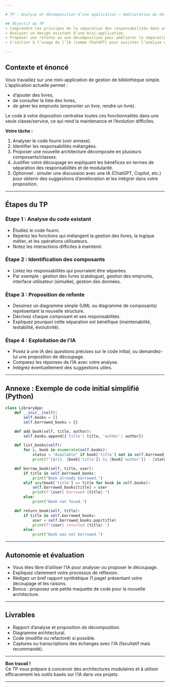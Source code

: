 ```yaml
---

# TP : Analyse et décomposition d’une application – Amélioration du design

## Objectif du TP
- Comprendre les principes de la séparation des responsabilités dans une architecture logicielle.
- Analyser un design existant d’une mini-application.
- Proposer une refonte ou une décomposition pour améliorer la séparation des composants.
- S'initier à l’usage de l’IA (comme ChatGPT) pour assister l’analyse et la conception logicielle.

---
```


## Contexte et énoncé

Vous travaillez sur une mini-application de gestion de bibliothèque simple. L’application actuelle permet :

- d’ajouter des livres,
- de consulter la liste des livres,
- de gérer les emprunts (emprunter un livre, rendre un livre).

Le code à votre disposition centralise toutes ces fonctionnalités dans une seule classe/service, ce qui rend la maintenance et l’évolution difficiles.

**Votre tâche :**

1. Analyser le code fourni (voir annexe).
2. Identifier les responsabilités mélangées.
3. Proposer une nouvelle architecture décomposée en plusieurs composants/classes.
4. Justifier votre découpage en expliquant les bénéfices en termes de séparation des responsabilités et de modularité.
5. Optionnel : simuler une discussion avec une IA (ChatGPT, Copilot, etc.) pour obtenir des suggestions d’amélioration et les intégrer dans votre proposition.

---

## Étapes du TP

### Étape 1 : Analyse du code existant

- Étudiez le code fourni.
- Repérez les fonctions qui mélangent la gestion des livres, la logique métier, et les opérations utilisateurs.
- Notez les interactions difficiles à maintenir.

### Étape 2 : Identification des composants

- Listez les responsabilités qui pourraient être séparées.
- Par exemple : gestion des livres (catalogue), gestion des emprunts, interface utilisateur (simulée), gestion des données.

### Étape 3 : Proposition de refonte

- Dessinez un diagramme simple (UML ou diagramme de composants) représentant la nouvelle structure.
- Décrivez chaque composant et ses responsabilités.
- Expliquez pourquoi cette séparation est bénéfique (maintenabilité, testabilité, évolutivité).

### Étape 4 : Exploitation de l’IA

- Posez à une IA des questions précises sur le code initial, ou demandez-lui une proposition de découpage.
- Comparez les réponses de l’IA avec votre analyse.
- Intégrez éventuellement des suggestions utiles.

---

## Annexe : Exemple de code initial simplifié (Python)

```python
class LibraryApp:
    def __init__(self):
        self.books = []
        self.borrowed_books = {}

    def add_book(self, title, author):
        self.books.append({'title': title, 'author': author})

    def list_books(self):
        for i, book in enumerate(self.books):
            status = "Available" if book['title'] not in self.borrowed_books else "Borrowed"
            print(f"{i+1}. {book['title']} by {book['author']} - {status}")

    def borrow_book(self, title, user):
        if title in self.borrowed_books:
            print("Book already borrowed.")
        elif any(book['title'] == title for book in self.books):
            self.borrowed_books[title] = user
            print(f"{user} borrowed {title}.")
        else:
            print("Book not found.")

    def return_book(self, title):
        if title in self.borrowed_books:
            user = self.borrowed_books.pop(title)
            print(f"{user} returned {title}.")
        else:
            print("Book was not borrowed.")
```

---

## Autonomie et évaluation

- Vous êtes libre d’utiliser l’IA pour analyser ou proposer le découpage.
- Expliquez clairement votre processus de réflexion.
- Rédigez un bref rapport synthétique (1 page) présentant votre découpage et les raisons.
- Bonus : proposez une petite maquette de code pour la nouvelle architecture.

---

## Livrables

- Rapport d’analyse et proposition de décomposition.
- Diagramme architectural.
- Code (modifié ou refactoré) si possible.
- Captures ou transcriptions des échanges avec l’IA (facultatif mais recommandé).

---

**Bon travail !**  
Ce TP vous prépare à concevoir des architectures modulaires et à utiliser efficacement les outils basés sur l’IA dans vos projets.

---